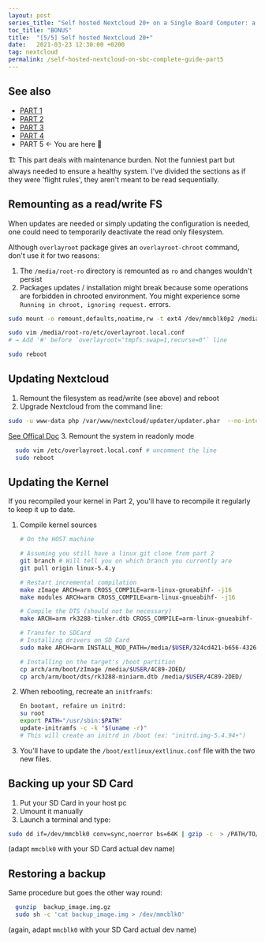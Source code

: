 ```yaml
---
layout: post
series_title: "Self hosted Nextcloud 20+ on a Single Board Computer: a complete guide"
toc_title: "BONUS"
title:  "[5/5] Self hosted Nextcloud 20+"
date:   2021-03-23 12:30:00 +0200
tag: nextcloud
permalink: /self-hosted-nextcloud-on-sbc-complete-guide-part5
---
```


## See also
* [PART 1](/self-hosted-nextcloud-on-sbc-complete-guide-part1)
* [PART 2](/self-hosted-nextcloud-on-sbc-complete-guide-part2)
* [PART 3](/self-hosted-nextcloud-on-sbc-complete-guide-part3)
* [PART 4](/self-hosted-nextcloud-on-sbc-complete-guide-part4)
* PART 5 ← You are here 🙂

<p class="info">
  🏗️ This part deals with maintenance burden. Not the funniest part but always needed to ensure a healthy system. I've divided the sections as if they were 'flight rules', they aren't meant to be read sequentially.
</p>

## Remounting as a read/write FS
When updates are needed or simply updating the configuration is needed, one could need to temporarily deactivate the read only filesystem.

Although `overlayroot` package gives an `overlayroot-chroot` command, don't use it for two reasons:

1. The `/media/root-ro` directory is remounted as `ro` and changes wouldn't persist
2. Packages updates / installation might break because some operations are forbidden in chrooted environment. You might experience some `Running in chroot, ignoring request.` errors.

```bash
sudo mount -o remount,defaults,noatime,rw -t ext4 /dev/mmcblk0p2 /media/root-ro

sudo vim /media/root-ro/etc/overlayroot.local.conf
# → Add '#' before `overlayroot="tmpfs:swap=1,recurse=0"` line

sudo reboot
```

## Updating Nextcloud

1. Remount the filesystem as read/write (see above) and reboot
2. Upgrade Nextcloud from the command line:
  ```bash
  sudo -u www-data php /var/www/nextcloud/updater/updater.phar  --no-interaction
  ```
  [See Offical Doc](https://docs.nextcloud.com/server/18/admin_manual/maintenance/update.html#using-the-command-line-based-updater)
3. Remount the system in readonly mode
  ```bash
    sudo vim /etc/overlayroot.local.conf # uncomment the line
    sudo reboot
  ```

## Updating the Kernel
If you recompiled your kernel in Part 2, you'll have to recompile it regularly to keep it up to date.

1.  Compile kernel sources

    ```bash
    # On the HOST machine

    # Assuming you still have a linux git clone from part 2
    git branch # Will tell you on which branch you currently are
    git pull origin linux-5.4.y

    # Restart incremental compilation
    make zImage ARCH=arm CROSS_COMPILE=arm-linux-gnueabihf- -j16
    make modules ARCH=arm CROSS_COMPILE=arm-linux-gnueabihf- -j16

    # Compile the DTS (should not be necessary)
    make ARCH=arm rk3288-tinker.dtb CROSS_COMPILE=arm-linux-gnueabihf- -j8

    # Transfer to SDCard
    # Installing drivers on SD Card
    sudo make ARCH=arm INSTALL_MOD_PATH=/media/$USER/324cd421-b656-4326-9882-de35a3ad335a/ modules_install

    # Installing on the target's /boot partition
    cp arch/arm/boot/zImage /media/$USER/4C89-2DED/
    cp arch/arm/boot/dts/rk3288-miniarm.dtb /media/$USER/4C89-2DED/
    ```
2.  When rebooting, recreate an `initframfs`:

    ```bash
    En bootant, refaire un initrd:
    su root
    export PATH="/usr/sbin:$PATH"
    update-initramfs -c -k "$(uname -r)"
    # This will create an initrd in /boot (ex: "initrd.img-5.4.94+")
    ```
3.  You'll have to update the `/boot/extlinux/extlinux.conf` file with the two new files.


## Backing up your SD Card
1. Put your SD Card in your host pc
2. Umount it manually
3. Launch a terminal and type:
  ```bash
  sudo dd if=/dev/mmcblk0 conv=sync,noerror bs=64K | gzip -c  > /PATH/TO/DRIVE/backup_image.img.gz
  ```
  (adapt `mmcblk0` with your SD Card actual dev name)

## Restoring a backup
Same procedure but goes the other way round:
```bash
  gunzip  backup_image.img.gz
  sudo sh -c 'cat backup_image.img > /dev/mmcblk0'
```
(again, adapt `mmcblk0` with your SD Card actual dev name)
